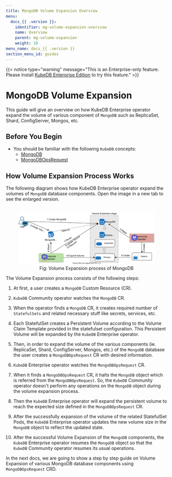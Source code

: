 ```yaml
---
title: MongoDB Volume Expansion Overview
menu:
  docs_{{ .version }}:
    identifier: mg-volume-expansion-overview
    name: Overview
    parent: mg-volume-expansion
    weight: 10
menu_name: docs_{{ .version }}
section_menu_id: guides
---
```


{{< notice type="warning" message="This is an Enterprise-only feature. Please install [KubeDB Enterprise Edition](/docs/setup/install/enterprise.md) to try this feature." >}}

# MongoDB Volume Expansion

This guide will give an overview on how KubeDB Enterprise operator expand the volume of various component of `MongoDB` such as ReplicaSet, Shard, ConfigServer, Mongos, etc.

## Before You Begin

- You should be familiar with the following `KubeDB` concepts:
  - [MongoDB](/docs/guides/mongodb/concepts/mongodb.md)
  - [MongoDBOpsRequest](/docs/guides/mongodb/concepts/opsrequest.md)

## How Volume Expansion Process Works

The following diagram shows how KubeDB Enterprise operator expand the volumes of `MongoDB` database components. Open the image in a new tab to see the enlarged version.

<figure align="center">
  <img alt="Volume Expansion process of MongoDB" src="/docs/images/day-2-operation/mongodb/mg-volume-expansion.svg">
<figcaption align="center">Fig: Volume Expansion process of MongoDB</figcaption>
</figure>

The Volume Expansion process consists of the following steps:

1. At first, a user creates a `MongoDB` Custom Resource (CR).

2. `KubeDB` Community operator watches the `MongoDB` CR.

3. When the operator finds a `MongoDB` CR, it creates required number of `StatefulSets` and related necessary stuff like secrets, services, etc.

4. Each StatefulSet creates a Persistent Volume according to the Volume Claim Template provided in the statefulset configuration. This Persistent Volume will be expanded by the `KubeDB` Enterprise operator.

5. Then, in order to expand the volume of the various components (ie. ReplicaSet, Shard, ConfigServer, Mongos, etc.) of the `MongoDB` database the user creates a `MongoDBOpsRequest` CR with desired information.

6. `KubeDB` Enterprise operator watches the `MongoDBOpsRequest` CR.

7. When it finds a `MongoDBOpsRequest` CR, it halts the `MongoDB` object which is referred from the `MongoDBOpsRequest`. So, the `KubeDB` Community operator doesn't perform any operations on the `MongoDB` object during the volume expansion process.

8. Then the `KubeDB` Enterprise operator will expand the persistent volume to reach the expected size defined in the `MongoDBOpsRequest` CR.

9. After the successfully expansion of the volume of the related StatefulSet Pods, the `KubeDB` Enterprise operator updates the new volume size in the `MongoDB` object to reflect the updated state.

10. After the successful Volume Expansion of the `MongoDB` components, the `KubeDB` Enterprise operator resumes the `MongoDB` object so that the `KubeDB` Community operator resumes its usual operations.

In the next docs, we are going to show a step by step guide on Volume Expansion of various MongoDB database components using `MongoDBOpsRequest` CRD.
